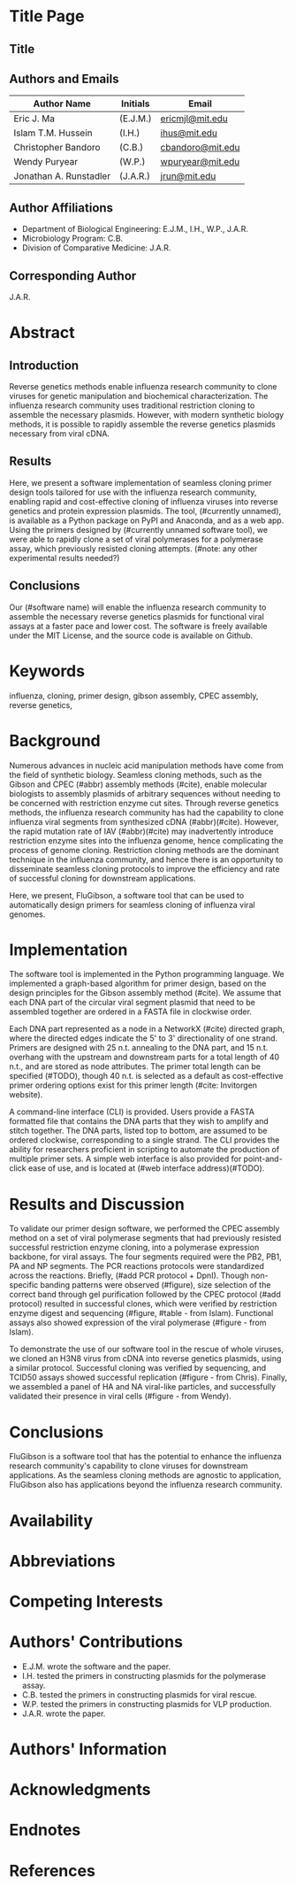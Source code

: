 # Title Page

## Title

## Authors and Emails

|Author Name|Initials |Email|
|-----------|---------|-----|
|Eric J. Ma |(E.J.M.) |ericmjl@mit.edu|
|Islam T.M. Hussein|(I.H.)|ihus@mit.edu|
|Christopher Bandoro|(C.B.)|cbandoro@mit.edu|
|Wendy Puryear|(W.P.)|wpuryear@mit.edu|
|Jonathan A. Runstadler|(J.A.R.)|jrun@mit.edu|

## Author Affiliations

- Department of Biological Engineering: E.J.M., I.H., W.P., J.A.R.
- Microbiology Program: C.B.
- Division of Comparative Medicine: J.A.R.

## Corresponding Author

J.A.R.

# Abstract

## Introduction

Reverse genetics methods enable influenza research community to clone viruses for genetic manipulation and biochemical characterization. The influenza research community uses traditional restriction cloning to assemble the necessary plasmids. However, with modern synthetic biology methods, it is possible to rapidly assemble the reverse genetics plasmids necessary from viral cDNA. 

## Results

Here, we present a software implementation of seamless cloning primer design tools tailored for use with the influenza research community, enabling rapid and cost-effective cloning of influenza viruses into reverse genetics and protein expression plasmids. The tool, (#currently unnamed), is available as a Python package on PyPI and Anaconda, and as a web app. Using the primers designed by (#currently unnamed software tool), we were able to rapidly clone a set of viral polymerases for a polymerase assay, which previously resisted cloning attempts. (#note: any other experimental results needed?) 

## Conclusions

Our (#software name) will enable the influenza research community to assemble the necessary reverse genetics plasmids for functional viral assays at a faster pace and lower cost. The software is freely available under the MIT License, and the source code is available on Github.

# Keywords

<!-- Note: There can be up to 10 keywords. -->
influenza, cloning, primer design, gibson assembly, CPEC assembly, reverse genetics, 


# Background

Numerous advances in nucleic acid manipulation methods have come from the field of synthetic biology. Seamless cloning methods, such as the Gibson and CPEC (#abbr) assembly methods (#cite), enable molecular biologists to assembly plasmids of arbitrary sequences without needing to be concerned with restriction enzyme cut sites. Through reverse genetics methods, the influenza research community has had the capability to clone influenza viral segments from synthesized cDNA (#abbr)(#cite). However, the rapid mutation rate of IAV (#abbr)(#cite) may inadvertently introduce restriction enzyme sites into the influenza genome, hence complicating the process of genome cloning. Restriction cloning methods are the dominant technique in the influenza community, and hence there is an opportunity to disseminate seamless cloning protocols to improve the efficiency and rate of successful cloning for downstream applications. 

Here, we present, FluGibson, a software tool that can be used to automatically design primers for seamless cloning of influenza viral genomes. 

# Implementation

The software tool is implemented in the Python programming language. We implemented a graph-based algorithm for primer design, based on the design principles for the Gibson assembly method (#cite). We assume that each DNA part of the circular viral segment plasmid that need to be assembled together are ordered in a FASTA file in clockwise order.

Each DNA part represented as a node in a NetworkX (#cite) directed graph, where the directed edges indicate the 5' to 3' directionality of one strand. Primers are designed with 25 n.t. annealing to the DNA part, and 15 n.t. overhang with the upstream and downstream parts for a total length of 40 n.t., and are stored as node attributes. The primer total length can be specified (#TODO), though 40 n.t. is selected as a default as cost-effective primer ordering options exist for this primer length (#cite: Invitorgen website).

A command-line interface (CLI) is provided. Users provide a FASTA formatted file that contains the DNA parts that they wish to amplify and stitch together. The DNA parts, listed top to bottom, are assumed to be ordered clockwise, corresponding to a single strand. The CLI provides the ability for researchers proficient in scripting to automate the production of multiple primer sets. A simple web interface is also provided for point-and-click ease of use, and is located at (#web interface address)(#TODO).

# Results and Discussion

To validate our primer design software, we performed the CPEC assembly method on a set of viral polymerase segments that had previously resisted successful restriction enzyme cloning, into a polymerase expression backbone, for viral assays. The four segments required were the PB2, PB1, PA and NP segments. The PCR reactions protocols were standardized across the reactions. Briefly, (#add PCR protocol + DpnI). Though non-specific banding patterns were observed (#figure), size selection of the correct band through gel purification followed by the CPEC protocol (#add protocol) resulted in successful clones, which were verified by restriction enzyme digest and sequencing (#figure, #table - from Islam). Functional assays also showed expression of the viral polymerase (#figure - from Islam).

To demonstrate the use of our software tool in the rescue of whole viruses, we cloned an H3N8 virus from cDNA into reverse genetics plasmids, using a similar protocol. Successful cloning was verified by sequencing, and TCID50 assays showed successful replication (#figure - from Chris). Finally, we assembled a panel of HA and NA viral-like particles, and successfully validated their presence in viral cells (#figure - from Wendy).

# Conclusions

FluGibson is a software tool that has the potential to enhance the influenza research community's capability to clone viruses for downstream applications. As the seamless cloning methods are agnostic to application, FluGibson also has applications beyond the influenza research community.

# Availability


# Abbreviations


# Competing Interests


# Authors' Contributions

- E.J.M. wrote the software and the paper.
- I.H. tested the primers in constructing plasmids for the polymerase assay.
- C.B. tested the primers in constructing plasmids for viral rescue.
- W.P. tested the primers in constructing plasmids for VLP production.
- J.A.R. wrote the paper.

# Authors' Information


# Acknowledgments


# Endnotes


# References

